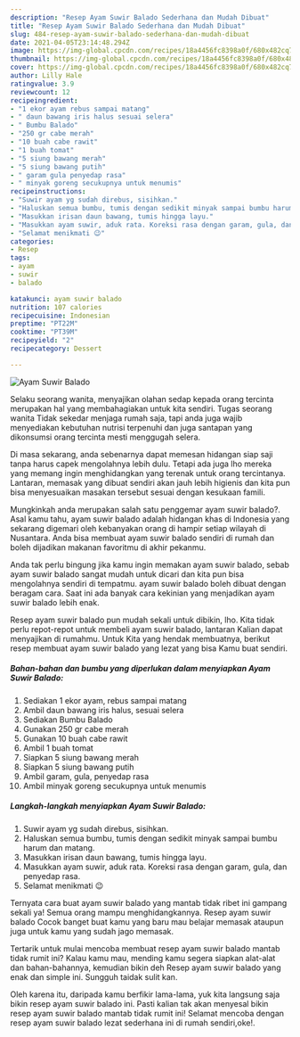 ```yaml
---
description: "Resep Ayam Suwir Balado Sederhana dan Mudah Dibuat"
title: "Resep Ayam Suwir Balado Sederhana dan Mudah Dibuat"
slug: 484-resep-ayam-suwir-balado-sederhana-dan-mudah-dibuat
date: 2021-04-05T23:14:48.294Z
image: https://img-global.cpcdn.com/recipes/18a4456fc8398a0f/680x482cq70/ayam-suwir-balado-foto-resep-utama.jpg
thumbnail: https://img-global.cpcdn.com/recipes/18a4456fc8398a0f/680x482cq70/ayam-suwir-balado-foto-resep-utama.jpg
cover: https://img-global.cpcdn.com/recipes/18a4456fc8398a0f/680x482cq70/ayam-suwir-balado-foto-resep-utama.jpg
author: Lilly Hale
ratingvalue: 3.9
reviewcount: 12
recipeingredient:
- "1 ekor ayam rebus sampai matang"
- " daun bawang iris halus sesuai selera"
- " Bumbu Balado"
- "250 gr cabe merah"
- "10 buah cabe rawit"
- "1 buah tomat"
- "5 siung bawang merah"
- "5 siung bawang putih"
- " garam gula penyedap rasa"
- " minyak goreng secukupnya untuk menumis"
recipeinstructions:
- "Suwir ayam yg sudah direbus, sisihkan."
- "Haluskan semua bumbu, tumis dengan sedikit minyak sampai bumbu harum dan matang."
- "Masukkan irisan daun bawang, tumis hingga layu."
- "Masukkan ayam suwir, aduk rata. Koreksi rasa dengan garam, gula, dan penyedap rasa."
- "Selamat menikmati 😉"
categories:
- Resep
tags:
- ayam
- suwir
- balado

katakunci: ayam suwir balado 
nutrition: 107 calories
recipecuisine: Indonesian
preptime: "PT22M"
cooktime: "PT39M"
recipeyield: "2"
recipecategory: Dessert

---
```



![Ayam Suwir Balado](https://img-global.cpcdn.com/recipes/18a4456fc8398a0f/680x482cq70/ayam-suwir-balado-foto-resep-utama.jpg)

Selaku seorang wanita, menyajikan olahan sedap kepada orang tercinta merupakan hal yang membahagiakan untuk kita sendiri. Tugas seorang  wanita Tidak sekedar menjaga rumah saja, tapi anda juga wajib menyediakan kebutuhan nutrisi terpenuhi dan juga santapan yang dikonsumsi orang tercinta mesti menggugah selera.

Di masa  sekarang, anda sebenarnya dapat memesan hidangan siap saji tanpa harus capek mengolahnya lebih dulu. Tetapi ada juga lho mereka yang memang ingin menghidangkan yang terenak untuk orang tercintanya. Lantaran, memasak yang dibuat sendiri akan jauh lebih higienis dan kita pun bisa menyesuaikan masakan tersebut sesuai dengan kesukaan famili. 



Mungkinkah anda merupakan salah satu penggemar ayam suwir balado?. Asal kamu tahu, ayam suwir balado adalah hidangan khas di Indonesia yang sekarang digemari oleh kebanyakan orang di hampir setiap wilayah di Nusantara. Anda bisa membuat ayam suwir balado sendiri di rumah dan boleh dijadikan makanan favoritmu di akhir pekanmu.

Anda tak perlu bingung jika kamu ingin memakan ayam suwir balado, sebab ayam suwir balado sangat mudah untuk dicari dan kita pun bisa mengolahnya sendiri di tempatmu. ayam suwir balado boleh dibuat dengan beragam cara. Saat ini ada banyak cara kekinian yang menjadikan ayam suwir balado lebih enak.

Resep ayam suwir balado pun mudah sekali untuk dibikin, lho. Kita tidak perlu repot-repot untuk membeli ayam suwir balado, lantaran Kalian dapat menyajikan di rumahmu. Untuk Kita yang hendak membuatnya, berikut resep membuat ayam suwir balado yang lezat yang bisa Kamu buat sendiri.

<!--inarticleads1-->

##### Bahan-bahan dan bumbu yang diperlukan dalam menyiapkan Ayam Suwir Balado:

1. Sediakan 1 ekor ayam, rebus sampai matang
1. Ambil  daun bawang iris halus, sesuai selera
1. Sediakan  Bumbu Balado
1. Gunakan 250 gr cabe merah
1. Gunakan 10 buah cabe rawit
1. Ambil 1 buah tomat
1. Siapkan 5 siung bawang merah
1. Siapkan 5 siung bawang putih
1. Ambil  garam, gula, penyedap rasa
1. Ambil  minyak goreng secukupnya untuk menumis




<!--inarticleads2-->

##### Langkah-langkah menyiapkan Ayam Suwir Balado:

1. Suwir ayam yg sudah direbus, sisihkan.
1. Haluskan semua bumbu, tumis dengan sedikit minyak sampai bumbu harum dan matang.
1. Masukkan irisan daun bawang, tumis hingga layu.
1. Masukkan ayam suwir, aduk rata. Koreksi rasa dengan garam, gula, dan penyedap rasa.
1. Selamat menikmati 😉




Ternyata cara buat ayam suwir balado yang mantab tidak ribet ini gampang sekali ya! Semua orang mampu menghidangkannya. Resep ayam suwir balado Cocok banget buat kamu yang baru mau belajar memasak ataupun juga untuk kamu yang sudah jago memasak.

Tertarik untuk mulai mencoba membuat resep ayam suwir balado mantab tidak rumit ini? Kalau kamu mau, mending kamu segera siapkan alat-alat dan bahan-bahannya, kemudian bikin deh Resep ayam suwir balado yang enak dan simple ini. Sungguh taidak sulit kan. 

Oleh karena itu, daripada kamu berfikir lama-lama, yuk kita langsung saja bikin resep ayam suwir balado ini. Pasti kalian tak akan menyesal bikin resep ayam suwir balado mantab tidak rumit ini! Selamat mencoba dengan resep ayam suwir balado lezat sederhana ini di rumah sendiri,oke!.

